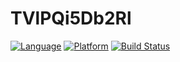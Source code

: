 # TVlPQi5Db2Rl
[![Language](https://img.shields.io/badge/language-csharp-green.svg)](https://docs.microsoft.com/en-us/dotnet/csharp/)
[![Platform](https://img.shields.io/badge/.Net%20Core-3.0-brightgreen)](https://dotnet.microsoft.com/download/dotnet-core/3.0)
[![Build Status](https://travis-ci.org/user3301/TVlPQi5Db2Rl.svg?branch=master)](https://travis-ci.org/user3301/TVlPQi5Db2Rl)